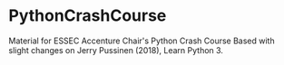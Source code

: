 # PythonCrashCourse
Material for ESSEC Accenture Chair's Python Crash Course
Based with slight changes on Jerry Pussinen (2018), Learn Python 3.
